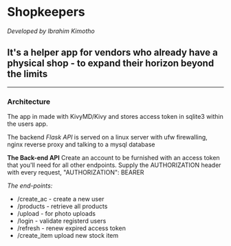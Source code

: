 # Shopkeepers

*Developed by Ibrahim Kimotho*

## It's a helper app for vendors who already have a physical shop - to expand their horizon beyond the limits

_____
### Architecture
The app in made with KivyMD/Kivy and stores access token in sqlite3 within the users app.

The backend *Flask API* is served on a linux server with ufw firewalling, nginx reverse proxy and talking to a mysql database

**The Back-end API**
Create an account to be furnished with an access token that you'll need for all other endpoints.
Supply the AUTHORIZATION header with every request, "AUTHORIZATION": BEARER <acces-token>

*The end-points:*
- /create_ac - create a new user
- /products - retrieve all products
- /upload - for photo uploads
- /login - validate registerd users
- /refresh - renew expired access token
- /create_item upload new stock item

